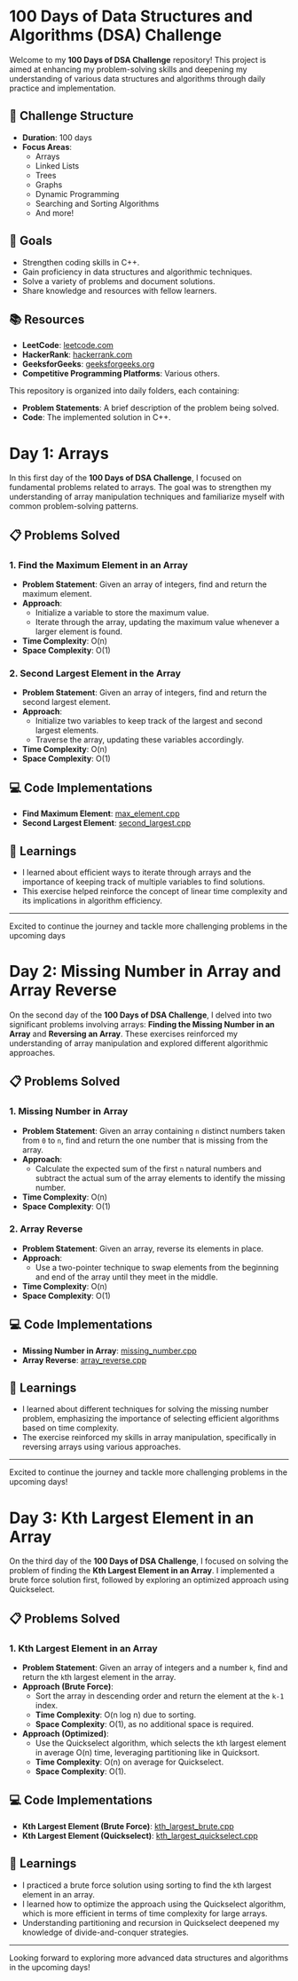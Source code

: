 # 100 Days of Data Structures and Algorithms (DSA) Challenge

Welcome to my **100 Days of DSA Challenge** repository! This project is aimed at enhancing my problem-solving skills and deepening my understanding of various data structures and algorithms through daily practice and implementation.

## 📅 Challenge Structure

- **Duration**: 100 days
- **Focus Areas**: 
  - Arrays
  - Linked Lists
  - Trees
  - Graphs
  - Dynamic Programming
  - Searching and Sorting Algorithms
  - And more!

## 🚀 Goals

- Strengthen coding skills in C++.
- Gain proficiency in data structures and algorithmic techniques.
- Solve a variety of problems and document solutions.
- Share knowledge and resources with fellow learners.

## 📚 Resources

- **LeetCode**: [leetcode.com](https://leetcode.com)
- **HackerRank**: [hackerrank.com](https://www.hackerrank.com)
- **GeeksforGeeks**: [geeksforgeeks.org](https://www.geeksforgeeks.org)
- **Competitive Programming Platforms**: Various others.


This repository is organized into daily folders, each containing:

- **Problem Statements**: A brief description of the problem being solved.
- **Code**: The implemented solution in C++.


# Day 1: Arrays

In this first day of the **100 Days of DSA Challenge**, I focused on fundamental problems related to arrays. The goal was to strengthen my understanding of array manipulation techniques and familiarize myself with common problem-solving patterns.

## 📋 Problems Solved

### 1. Find the Maximum Element in an Array

- **Problem Statement**: Given an array of integers, find and return the maximum element.
- **Approach**: 
  - Initialize a variable to store the maximum value.
  - Iterate through the array, updating the maximum value whenever a larger element is found.
- **Time Complexity**: O(n)
- **Space Complexity**: O(1)

### 2. Second Largest Element in the Array

- **Problem Statement**: Given an array of integers, find and return the second largest element.
- **Approach**: 
  - Initialize two variables to keep track of the largest and second largest elements.
  - Traverse the array, updating these variables accordingly.
- **Time Complexity**: O(n)
- **Space Complexity**: O(1)

## 💻 Code Implementations

- **Find Maximum Element**: [max_element.cpp](https://github.com/mdfaisal001/100DaysOfDSA/blob/main/100DaysOfDSA/Day1/maxElement.cpp)
- **Second Largest Element**: [second_largest.cpp](https://github.com/mdfaisal001/100DaysOfDSA/blob/main/100DaysOfDSA/Day1/SecondLargestElement.cpp)

## 📝 Learnings

- I learned about efficient ways to iterate through arrays and the importance of keeping track of multiple variables to find solutions.
- This exercise helped reinforce the concept of linear time complexity and its implications in algorithm efficiency.

---

Excited to continue the journey and tackle more challenging problems in the upcoming days

# Day 2: Missing Number in Array and Array Reverse

On the second day of the **100 Days of DSA Challenge**, I delved into two significant problems involving arrays: **Finding the Missing Number in an Array** and **Reversing an Array**. These exercises reinforced my understanding of array manipulation and explored different algorithmic approaches.

## 📋 Problems Solved

### 1. Missing Number in Array

- **Problem Statement**: Given an array containing `n` distinct numbers taken from `0` to `n`, find and return the one number that is missing from the array.
- **Approach**: 
  - Calculate the expected sum of the first `n` natural numbers and subtract the actual sum of the array elements to identify the missing number.
- **Time Complexity**: O(n)
- **Space Complexity**: O(1)

### 2. Array Reverse

- **Problem Statement**: Given an array, reverse its elements in place.
- **Approach**: 
  - Use a two-pointer technique to swap elements from the beginning and end of the array until they meet in the middle.
- **Time Complexity**: O(n)
- **Space Complexity**: O(1)

## 💻 Code Implementations

- **Missing Number in Array**: [missing_number.cpp](https://github.com/mdfaisal001/100DaysOfDSA/blob/main/100DaysOfDSA/Day2/missingNum.cpp)
- **Array Reverse**: [array_reverse.cpp](https://github.com/mdfaisal001/100DaysOfDSA/blob/main/100DaysOfDSA/Day2/arrayReversal.cpp)

## 📝 Learnings

- I learned about different techniques for solving the missing number problem, emphasizing the importance of selecting efficient algorithms based on time complexity.
- The exercise reinforced my skills in array manipulation, specifically in reversing arrays using various approaches.

---

Excited to continue the journey and tackle more challenging problems in the upcoming days!

# Day 3: Kth Largest Element in an Array

On the third day of the **100 Days of DSA Challenge**, I focused on solving the problem of finding the **Kth Largest Element in an Array**. I implemented a brute force solution first, followed by exploring an optimized approach using Quickselect.

## 📋 Problems Solved

### 1. Kth Largest Element in an Array

- **Problem Statement**: Given an array of integers and a number `k`, find and return the `k`th largest element in the array.
- **Approach (Brute Force)**: 
  - Sort the array in descending order and return the element at the `k-1` index.
  - **Time Complexity**: O(n log n) due to sorting.
  - **Space Complexity**: O(1), as no additional space is required.
- **Approach (Optimized)**: 
  - Use the Quickselect algorithm, which selects the `k`th largest element in average O(n) time, leveraging partitioning like in Quicksort.
  - **Time Complexity**: O(n) on average for Quickselect.
  - **Space Complexity**: O(1).

## 💻 Code Implementations

- **Kth Largest Element (Brute Force)**: [kth_largest_brute.cpp](./Day3/kth_largest_brute.cpp)
- **Kth Largest Element (Quickselect)**: [kth_largest_quickselect.cpp](./Day3/kth_largest_quickselect.cpp)

## 📝 Learnings

- I practiced a brute force solution using sorting to find the `k`th largest element in an array.
- I learned how to optimize the approach using the Quickselect algorithm, which is more efficient in terms of time complexity for large arrays.
- Understanding partitioning and recursion in Quickselect deepened my knowledge of divide-and-conquer strategies.

---

Looking forward to exploring more advanced data structures and algorithms in the upcoming days!
